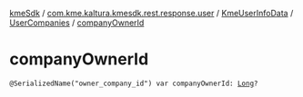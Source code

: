 [kmeSdk](../../../index.md) / [com.kme.kaltura.kmesdk.rest.response.user](../../index.md) / [KmeUserInfoData](../index.md) / [UserCompanies](index.md) / [companyOwnerId](./company-owner-id.md)

# companyOwnerId

`@SerializedName("owner_company_id") var companyOwnerId: `[`Long`](https://kotlinlang.org/api/latest/jvm/stdlib/kotlin/-long/index.html)`?`